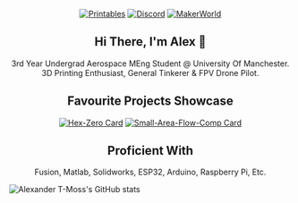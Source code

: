 <div align="center">

[![Printables](https://img.shields.io/badge/Printables-orange?style=for-the-badge&logo=printables&logoColor=white)](https://www.printables.com/@AlexanderT_Moss)
[![Discord](https://img.shields.io/badge/Discord-7289da?style=for-the-badge&logo=discord&logoColor=white)](https://discord.com/users/alexandertmoss)
[![MakerWorld](https://img.shields.io/static/v1?label=&message=MakerWorld&color=%2300AE42&style=for-the-badge&logo=bambulab&logoColor=white)](https://makerworld.com/en/@AlexanderT_Moss)

## Hi There, I'm Alex 👋

3rd Year Undergrad Aerospace MEng Student @ University Of Manchester. 3D Printing Enthusiast, General Tinkerer & FPV Drone Pilot.



## Favourite Projects Showcase
[![Hex-Zero Card](https://github-readme-stats.vercel.app/api/pin/?username=Alexander-T-Moss&repo=Hex-Zero)](https://github.com/anuraghazra/github-readme-stats)
[![Small-Area-Flow-Comp Card](https://github-readme-stats.vercel.app/api/pin/?username=Alexander-T-Moss&repo=Small-Area-Flow-Comp)](https://github.com/anuraghazra/github-readme-stats)
## Proficient With
Fusion, Matlab, Solidworks, ESP32, Arduino, Raspberry Pi, Etc.
</div>




![Alexander T-Moss's GitHub stats](https://github-readme-stats.vercel.app/api?username=Alexander-T-Moss&show_icons=true&hide_border=true&bg_color=45,00AAFF,E83397&title_color=d1d7e0&text_color=d1d7e0&icon_color=E83397&rank_icon=github&card_width=280)
